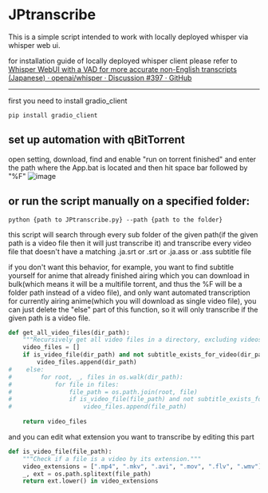 # JPtranscribe
This is a simple script intended to work with locally deployed whisper via whisper web ui.

for installation guide of locally deployed whisper client please refer to [Whisper WebUI with a VAD for more accurate non-English transcripts (Japanese) · openai/whisper · Discussion #397 · GitHub](https://github.com/openai/whisper/discussions/397)

---
first you need to install gradio_client
```
pip install gradio_client
```
## set up automation with qBitTorrent
open setting, download, find and enable "run on torrent finished" and enter the path where the App.bat is located and then hit space bar followed by "%F"
![image](https://github.com/DvirFederacia/JPtranscribe/assets/52207204/c60d9b3d-6806-4837-a024-f93df9ffa2ea)


## or run the script manually on a specified folder:
```
python {path to JPtranscribe.py} --path {path to the folder}
```
this script will search through every sub folder of the given path(if the given path is a video file then it will just transcribe it) and transcribe every video file that doesn't have a matching .ja.srt or .srt or .ja.ass or .ass subtitle file

if you don't want this behavior, for example, you want to find subtitle yourself for anime that already finished airing which you can download in bulk(which means it will be a multifile torrent, and thus the %F will be a folder path instead of a video file), and only want automated transcription for currently airing anime(which you will download as single video file), you can just delete the "else" part of this function, so it will only transcribe if the given path is a video file.
```python
def get_all_video_files(dir_path):
    """Recursively get all video files in a directory, excluding videos that already have subtitles."""
    video_files = []
    if is_video_file(dir_path) and not subtitle_exists_for_video(dir_path):
        video_files.append(dir_path)
#    else:
#        for root, _, files in os.walk(dir_path):
#            for file in files:
#                file_path = os.path.join(root, file)
#                if is_video_file(file_path) and not subtitle_exists_for_video(file_path):
#                    video_files.append(file_path)
                
    return video_files
```
and you can edit what extension you want to transcribe by editing this part
```python
def is_video_file(file_path):
    """Check if a file is a video by its extension."""
    video_extensions = [".mp4", ".mkv", ".avi", ".mov", ".flv", ".wmv"] #edit this
    _, ext = os.path.splitext(file_path)
    return ext.lower() in video_extensions
```
